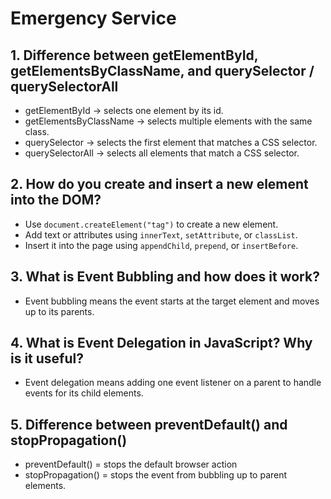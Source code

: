 # Emergency Service

## 1. Difference between getElementById, getElementsByClassName, and querySelector / querySelectorAll
- getElementById → selects one element by its id.  
- getElementsByClassName → selects multiple elements with the same class.  
- querySelector → selects the first element that matches a CSS selector.  
- querySelectorAll → selects all elements that match a CSS selector.  


## 2. How do you create and insert a new element into the DOM?
- Use `document.createElement("tag")` to create a new element.  
- Add text or attributes using `innerText`, `setAttribute`, or `classList`.  
- Insert it into the page using `appendChild`, `prepend`, or `insertBefore`.  



## 3. What is Event Bubbling and how does it work?
- Event bubbling means the event starts at the target element and moves up to its parents.   

## 4. What is Event Delegation in JavaScript? Why is it useful?
- Event delegation means adding one event listener on a parent to handle events for its child elements.  


## 5. Difference between preventDefault() and stopPropagation()
- preventDefault() = stops the default browser action 
- stopPropagation() = stops the event from bubbling up to parent elements.  
